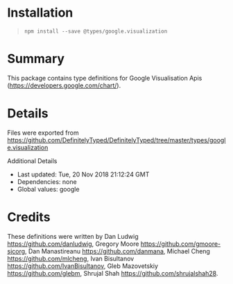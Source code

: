 # Installation
> `npm install --save @types/google.visualization`

# Summary
This package contains type definitions for Google Visualisation Apis (https://developers.google.com/chart/).

# Details
Files were exported from https://github.com/DefinitelyTyped/DefinitelyTyped/tree/master/types/google.visualization

Additional Details
 * Last updated: Tue, 20 Nov 2018 21:12:24 GMT
 * Dependencies: none
 * Global values: google

# Credits
These definitions were written by Dan Ludwig <https://github.com/danludwig>, Gregory Moore <https://github.com/gmoore-sjcorg>, Dan Manastireanu <https://github.com/danmana>, Michael Cheng <https://github.com/mlcheng>, Ivan Bisultanov <https://github.com/IvanBisultanov>, Gleb Mazovetskiy <https://github.com/glebm>, Shrujal Shah <https://github.com/shrujalshah28>.
